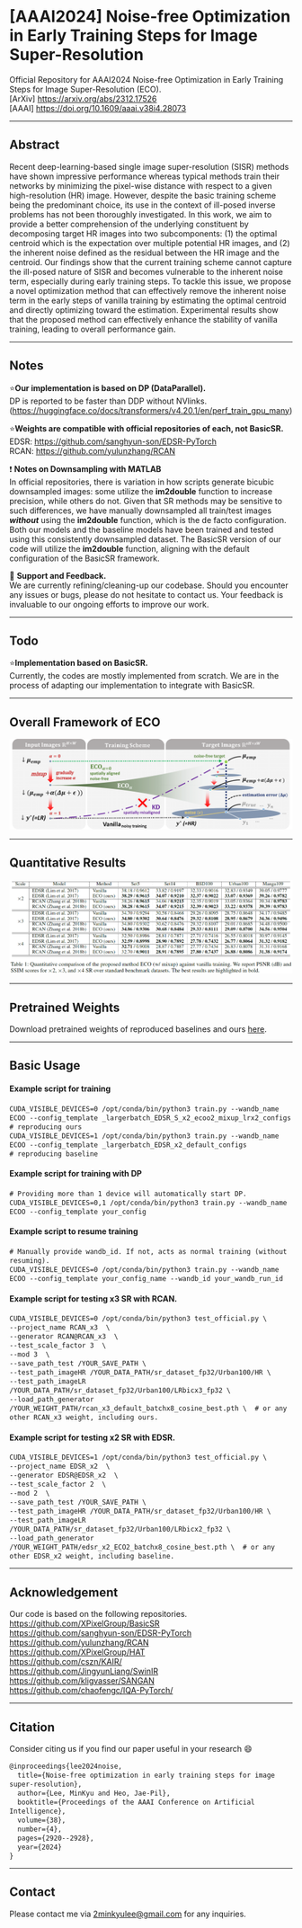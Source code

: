 # [AAAI2024] Noise-free Optimization in Early Training Steps for Image Super-Resolution
Official Repository for AAAI2024 Noise-free Optimization in Early Training Steps for Image Super-Resolution (ECO). \
[ArXiv] https://arxiv.org/abs/2312.17526 \
[AAAI] https://doi.org/10.1609/aaai.v38i4.28073

---

## Abstract
Recent deep-learning-based single image super-resolution (SISR) methods have shown impressive performance whereas typical methods train their networks by minimizing the pixel-wise distance with respect to a given high-resolution (HR) image. However, despite the basic training scheme being the predominant choice, its use in the context of ill-posed inverse problems has not been thoroughly investigated. In this work, we aim to provide a better comprehension of the underlying constituent by decomposing target HR images into two subcomponents: (1) the optimal centroid which is the expectation over multiple potential HR images, and (2) the inherent noise defined as the residual between the HR image and the centroid. Our findings show that the current training scheme cannot capture the ill-posed nature of SISR and becomes vulnerable to the inherent noise term, especially during early training steps. To tackle this issue, we propose a novel optimization method that can effectively remove the inherent noise term in the early steps of vanilla training by estimating the optimal centroid and directly optimizing toward the estimation. Experimental results show that the proposed method can effectively enhance the stability of vanilla training, leading to overall performance gain.

---
## Notes

:star:**Our implementation is based on DP (DataParallel).** \
DP is reported to be faster than DDP without NVlinks. (https://huggingface.co/docs/transformers/v4.20.1/en/perf_train_gpu_many)

:star:**Weights are compatible with official repositories of each, not BasicSR.** \
EDSR: https://github.com/sanghyun-son/EDSR-PyTorch \
RCAN: https://github.com/yulunzhang/RCAN

:exclamation: **Notes on Downsampling with MATLAB** \
In official repositories, there is variation in how scripts generate bicubic downsampled images: some utilize the **im2double** function to increase precision, while others do not. Given that SR methods may be sensitive to such differences, we have manually downsampled all train/test images **_without_** using the **im2double** function, which is the de facto configuration. Both our models and the baseline models have been trained and tested using this consistently downsampled dataset.
The BasicSR version of our code will utilize the **im2double** function, aligning with the default configuration of the BasicSR framework.


:eyes: **Support and Feedback.** \
We are currently refining/cleaning-up our codebase. Should you encounter any issues or bugs, please do not hesitate to contact us. Your feedback is invaluable to our ongoing efforts to improve our work.


---

## Todo
:star:**Implementation based on BasicSR.** \
Currently, the codes are mostly implemented from scratch. We are in the process of adapting our implementation to integrate with BasicSR.


---


## Overall Framework of ECO
![teaser](assets/main_figure.png)


---


## Quantitative Results
![maintable](assets/eco_quant_table.png)



---
## Pretrained Weights
Download pretrained weights of reproduced baselines and ours [here](https://drive.google.com/drive/folders/1JY_mnH780kKV9iEGcFDfa_dlvBEu-fKf?usp=sharing).


---
## Basic Usage

#### Example script for training
```
CUDA_VISIBLE_DEVICES=0 /opt/conda/bin/python3 train.py --wandb_name ECOO --config_template _largerbatch_EDSR_S_x2_ecoo2_mixup_lrx2_configs  # reproducing ours
CUDA_VISIBLE_DEVICES=1 /opt/conda/bin/python3 train.py --wandb_name ECOO --config_template _largerbatch_EDSR_x2_default_configs             # reproducing baseline
```

#### Example script for training with DP
```
# Providing more than 1 device will automatically start DP.
CUDA_VISIBLE_DEVICES=0,1 /opt/conda/bin/python3 train.py --wandb_name ECOO --config_template your_config  
```

#### Example script to resume training
```
# Manually provide wandb_id. If not, acts as normal training (without resuming).
CUDA_VISIBLE_DEVICES=0 /opt/conda/bin/python3 train.py --wandb_name ECOO --config_template your_config_name --wandb_id your_wandb_run_id
```

#### Example script for testing x3 SR with RCAN. 
```
CUDA_VISIBLE_DEVICES=0 /opt/conda/bin/python3 test_official.py \
--project_name RCAN_x3  \
--generator RCAN@RCAN_x3  \
--test_scale_factor 3  \
--mod 3  \
--save_path_test /YOUR_SAVE_PATH \
--test_path_imageHR /YOUR_DATA_PATH/sr_dataset_fp32/Urban100/HR \
--test_path_imageLR /YOUR_DATA_PATH/sr_dataset_fp32/Urban100/LRbicx3_fp32 \
--load_path_generator /YOUR_WEIGHT_PATH/rcan_x3_default_batchx8_cosine_best.pth \  # or any other RCAN_x3 weight, including ours. 
```
#### Example script for testing x2 SR with EDSR. 
```
CUDA_VISIBLE_DEVICES=1 /opt/conda/bin/python3 test_official.py \
--project_name EDSR_x2  \
--generator EDSR@EDSR_x2  \
--test_scale_factor 2  \
--mod 2  \
--save_path_test /YOUR_SAVE_PATH \
--test_path_imageHR /YOUR_DATA_PATH/sr_dataset_fp32/Urban100/HR \
--test_path_imageLR /YOUR_DATA_PATH/sr_dataset_fp32/Urban100/LRbicx2_fp32 \
--load_path_generator /YOUR_WEIGHT_PATH/edsr_x2_ECO2_batchx8_cosine_best.pth \  # or any other EDSR_x2 weight, including baseline.
```

---
## Acknowledgement
Our code is based on the following repositories. \
https://github.com/XPixelGroup/BasicSR \
https://github.com/sanghyun-son/EDSR-PyTorch \
https://github.com/yulunzhang/RCAN \
https://github.com/XPixelGroup/HAT \
https://github.com/cszn/KAIR/ \
https://github.com/JingyunLiang/SwinIR \
https://github.com/kligvasser/SANGAN \
https://github.com/chaofengc/IQA-PyTorch/


---


## Citation
Consider citing us if you find our paper useful in your research :smile:
```
@inproceedings{lee2024noise,
  title={Noise-free optimization in early training steps for image super-resolution},
  author={Lee, MinKyu and Heo, Jae-Pil},
  booktitle={Proceedings of the AAAI Conference on Artificial Intelligence},
  volume={38},
  number={4},
  pages={2920--2928},
  year={2024}
}
```

---


## Contact
Please contact me via 2minkyulee@gmail.com for any inquiries.


